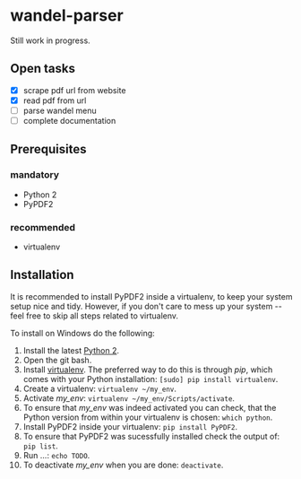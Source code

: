 # wandel-parser

Still work in progress.

## Open tasks
- [x] scrape pdf url from website
- [x] read pdf from url
- [ ] parse wandel menu
- [ ] complete documentation

## Prerequisites

### mandatory
- Python 2
- PyPDF2

### recommended
- virtualenv

## Installation

It is recommended to install PyPDF2 inside a virtualenv, to keep your system setup nice and tidy. However, if you don't care to mess up your system -- feel free to skip all steps related to virtualenv.

To install on Windows do the following:

1. Install the latest [Python 2](https://www.python.org/download/).
2. Open the git bash.
2. Install [virtualenv](https://virtualenv.pypa.io/en/stable/installation/). The preferred way to do this is through *pip*, which comes with your Python installation: `[sudo] pip install virtualenv`.
3. Create a virtualenv: `virtualenv ~/my_env`.
4. Activate *my_env*: `virtualenv ~/my_env/Scripts/activate`.
5. To ensure that *my_env* was indeed activated you can check, that the Python version from within your virtualenv is chosen: `which python`.
6. Install PyPDF2 inside your virtualenv: `pip install PyPDF2`.
7. To ensure that PyPDF2 was sucessfully installed check the output of: `pip list`.
8. Run ...: `echo TODO`.
9. To deactivate *my_env* when you are done: `deactivate`.
